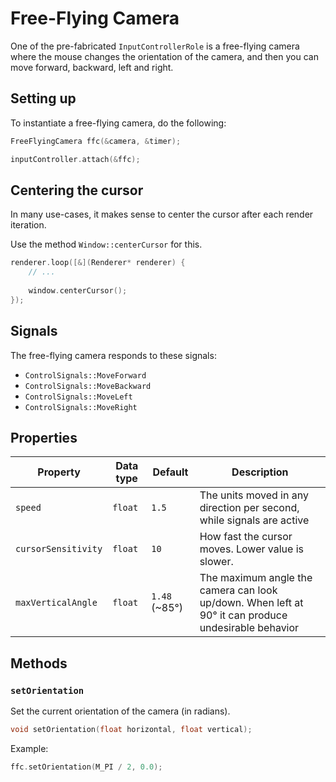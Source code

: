 # Free-Flying Camera

One of the pre-fabricated ``InputControllerRole`` is a free-flying camera
where the mouse changes the orientation of the camera, and then you can move
forward, backward, left and right.

## Setting up
To instantiate a free-flying camera, do the following:

````c++
FreeFlyingCamera ffc(&camera, &timer);

inputController.attach(&ffc);
````

## Centering the cursor
In many use-cases, it makes sense to center the cursor after each render iteration.

Use the method ``Window::centerCursor`` for this.

````c++
renderer.loop([&](Renderer* renderer) {
    // ...
    
    window.centerCursor();
});
````

## Signals
The free-flying camera responds to these signals:

- ``ControlSignals::MoveForward``
- ``ControlSignals::MoveBackward``
- ``ControlSignals::MoveLeft``
- ``ControlSignals::MoveRight``

## Properties
| Property              | Data type | Default             | Description                                                                                             |
|-----------------------| --- |---------------------|---------------------------------------------------------------------------------------------------------|
| ``speed``             | ``float`` | ``1.5``             | The units moved in any direction per second, while signals are active                                   |
| ``cursorSensitivity`` | ``float`` | ``10``              | How fast the cursor moves. Lower value is slower.                                                       |
| ``maxVerticalAngle``  | ``float`` | ``1.48`` (~85&deg;) | The maximum angle the camera can look up/down. When left at 90&deg; it can produce undesirable behavior |

## Methods
### ``setOrientation``
Set the current orientation of the camera (in radians).

````c++
void setOrientation(float horizontal, float vertical);
````

Example:
````c++
ffc.setOrientation(M_PI / 2, 0.0);
````